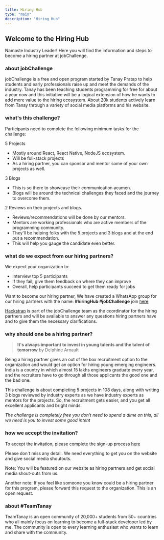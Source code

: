 ```yaml
---
title: Hiring Hub
type: "main"
description: "Hiring Hub"
---
```


## Welcome to the Hiring Hub

Namaste Industry Leader!
Here you will find the information and steps to become a hiring partner at jobChallenge.

### about jobChallenge

jobChallenge is a free and open program started by Tanay Pratap to help students and early professionals raise up and meet the demands of the industry. Tanay has been teaching students programming for free for about a year now and this initiative will be a logical extension of how he wants to add more value to the hiring ecosystem. About 20k students actively learn from Tanay through a variety of social media platforms and his website.

### what's this challenge?

Participants need to complete the following minimum tasks for the challenge:

5 Projects

- Mostly around React, React Native, NodeJS ecosystem.
- Will be full-stack projects
- As a hiring partner, you can sponsor and mentor some of your own projects as well. 

3 Blogs

- This is so there to showcase their communication acumen.
- Blogs will be around the technical challenges they faced and the journey to overcome them.

2 Reviews on their projects and blogs.

- Reviews/recommendations will be done by our mentors. 
- Mentors are working professionals who are active members of the programming community. 
- They'll be helping folks with the 5 projects and 3 blogs and at the end put a recommendation. 
- This will help you gauge the candidate even better.

### what do we expect from our hiring partners?

We expect your organization to:

- Interview top 5 participants
- If they fail, give them feedback on where they can improve
- Overall, help participants succeed to get them ready for jobs

Want to become our hiring partner, We have created a WhatsApp group for our hiring partners with the name: **#hiringHub #jobChallenge** join [here](http://shorturl.at/buIOP)

[Hackstrap](https://hackstrap.com/) is part of the jobChallenge team as the coordinator for the hiring partners and will be available to answer any questions hiring partners have and to give them the necessary clarifications.

### why should one be a hiring partner?

> __It's always important to invest in young talents and the talent of tomorrow__ by Delphine Arnault

Being a hiring partner gives an out of the box recruitment option to the organization and would get an option for hiring young emerging engineers. India is a country in which almost 15 lakhs engineers graduate every year, and the recruiters have to go through all those applicants the good one and the bad one.

This challenge is about completing 5 projects in 108 days, along with writing 3 blogs reviewed by industry experts as we have industry experts as mentors for the projects. So, the recruitment gets easier, and you get all excellent applicants and bright minds.

_The challenge is completely free you don't need to spend a dime on this, all we need is you to invest some good intent_

### how we accept the invitation?

To accept the invitation, please complete the sign-up process [here](shorturl.at/fhuz5)

Please don't miss any detail. We need everything to get you on the website and give social media shoutouts.

Note: You will be featured on our website as hiring partners and get social media shout-outs from us.

Another note: If you feel like someone you know could be a hiring partner for this program, please forward this request to the organization. This is an open request.

### about #TeamTanay

TeamTanay is an open community of 20,000+ students from 50+ countries who all mainly focus on learning to become a full-stack developer led by me. The community is open to every learning enthusiast who wants to learn and share with the community.





